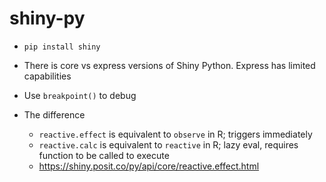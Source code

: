 # shiny-py

- `pip install shiny`
- There is core vs express versions of Shiny Python. Express has limited capabilities

- Use `breakpoint()` to debug
- The difference
    - `reactive.effect` is equivalent to `observe` in R; triggers immediately
    - `reactive.calc` is equivalent to `reactive` in R; lazy eval, requires function to be called to execute
    - https://shiny.posit.co/py/api/core/reactive.effect.html